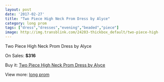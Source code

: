 ```yaml
---
layout: post
date: '2017-02-27'
title: "Two Piece High Neck Prom Dress by Alyce"
category: long prom
tags: ["dress","dresses","evening","beaded","piece"]
image: http://img.transblink.com/24203-thickbox_default/two-piece-high-neck-prom-dress-by-alyce.jpg
---
```

Two Piece High Neck Prom Dress by Alyce

On Sales: **$316**
<a href="https://www.transblink.com/en/long-prom/7665-two-piece-high-neck-prom-dress-by-alyce.html"><amp-img layout="responsive" width="600" height="600" src="//img.transblink.com/24203-thickbox_default/two-piece-high-neck-prom-dress-by-alyce.jpg" alt="Two Piece High Neck Prom Dress by Alyce 0" /></a>

Buy it: [Two Piece High Neck Prom Dress by Alyce](https://www.transblink.com/en/long-prom/7665-two-piece-high-neck-prom-dress-by-alyce.html "Two Piece High Neck Prom Dress by Alyce")

View more: [long prom](https://www.transblink.com/en/58-long-prom "long prom")